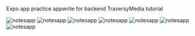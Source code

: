 Expo app practice
appwrite for backend
TraversyMedia tutorial

![notesapp](https://github.com/MihailoTerzic/notesapp/blob/main/0-02-05-07612a933df0c2e942021260a2a1c3bca1c0d2f46320bb8e2137c009fcf272cf_5431e26a5f4d86a4.jpg)
![notesapp](https://github.com/MihailoTerzic/notesapp/blob/main/0-02-05-1f1b731b29fffa268ad268a0173b70d12c6314c38fc5aeb4fcad168db266071b_cbd04dc8219a63ba.jpg) 
![notesapp](https://github.com/MihailoTerzic/notesapp/blob/main/0-02-05-65c71f8c88d45c5a8321ef8a1308db6a62eb6ba8c233bbca85d39a9bcd2a3611_5b4480e02ea349d9.jpg)
![notesapp](https://github.com/MihailoTerzic/notesapp/blob/main/0-02-05-777d152d689d17f51822191866d24e642f6adcdd98381d859bef1f7074773659_895d6e5751f3e143.jpg) 
![notesapp](https://github.com/MihailoTerzic/notesapp/blob/main/0-02-05-dc611873b38ad28abc7b75b0633888ab27b616c65e9fde0d95ab80147086e7c7_b6219a74225dd348.jpg) 
![notesapp](https://github.com/MihailoTerzic/notesapp/blob/main/0-02-05-e96fe6f6d0876eb6fe99e7461642895174e3e89ee9d844050ef113d3e74be16b_2f7fee2cd32d55b1.jpg) 
![notesapp](https://github.com/MihailoTerzic/notesapp/blob/main/0-02-05-f602a1ff910702191c915814e4a006c3b409e5968f9d26f2d4b88a563ca25a41_bd7016f557a9efe.jpg) 
